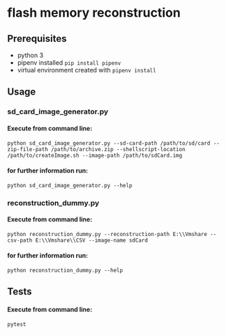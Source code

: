 # flash memory reconstruction

## Prerequisites
* python 3
* pipenv installed ``pip install pipenv``
* virtual environment created with ``pipenv install``


## Usage
### sd_card_image_generator.py
#### Execute from command line:
````
python sd_card_image_generator.py --sd-card-path /path/to/sd/card --zip-file-path /path/to/archive.zip --shellscript-location /path/to/createImage.sh --image-path /path/to/sdCard.img
````
#### for further information run:
````
python sd_card_image_generator.py --help
````

### reconstruction_dummy.py
#### Execute from command line:
````
python reconstruction_dummy.py --reconstruction-path E:\\Vmshare --csv-path E:\\Vmshare\\CSV --image-name sdCard
````
#### for further information run:
````
python reconstruction_dummy.py --help
````
## Tests
#### Execute from command line: 
````
pytest
````